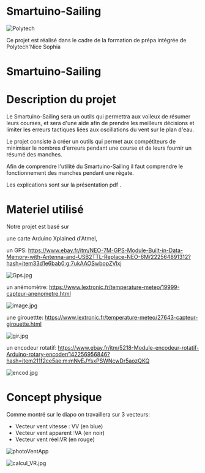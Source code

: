 # Smartuino-Sailing
![Polytech](http://www.polytechnice.fr/jahia/jsp/jahia/templates/inc/img/polytech_nice-sophia.png)

Ce projet est réalisé dans le cadre de la formation de prépa intégrée de Polytech'Nice Sophia

# Smartuino-Sailing




# Description du projet

Le Smartuino-Sailing sera un outils qui permettra aux voileux de résumer leurs courses, et sera d'une aide afin de prendre            les meilleurs décisions et limiter les erreurs tactiques liées aux oscillations du vent sur le plan d'eau.
       
Le projet consiste à créer un outils qui permet aux compétiteurs de minimiser le nombres d'erreurs pendant une course et de leurs fournir un résumé des manches.

Afin de comprendre l'utilité du Smartuino-Sailing il faut comprendre le fonctionnement des manches pendant une régate.

Les explications sont sur la présentation pdf .

# Materiel utilisé

Notre projet est basé sur

une carte Arduino Xplained d'Atmel,

un GPS: <https://www.ebay.fr/itm/NEO-7M-GPS-Module-Built-in-Data-Memory-with-Antenna-and-USB2TTL-Replace-NEO-6M/222564891312?hash=item33d1e6bab0:g:7ukAAOSwbopZVlxj>

![Gps.jpg](https://s20.postimg.org/uxypoz2x9/Gps.jpg)

un anémomètre: <https://www.lextronic.fr/temperature-meteo/19999-capteur-anenometre.html>

![image.jpg](https://s20.postimg.org/4s7glxu1p/image.jpg)

une girouettte: <https://www.lextronic.fr/temperature-meteo/27643-capteur-girouette.html>

![gir.jpg](https://s20.postimg.org/i94f4wz99/gir.jpg)

un encodeur rotatif:  <https://www.ebay.fr/itm/5218-Module-encodeur-rotatif-Arduino-rotary-encoder/142256956846?hash=item211f2ce5ae:m:mNvEJYsxPSWNcwDr5aozQKQ>

![encod.jpg](https://s20.postimg.org/griyti7f1/encod.jpg)

# Concept physique
Comme montré sur le diapo on travaillera sur 3 vecteurs: 
* Vecteur vent vitesse : VV (en blue)
* Vecteur vent apparent :VA (en noir)
* Vecteur vent réel:VR (en rouge)

![photoVentApp](https://s20.postimg.org/kekxu3yjh/Vent_App.png)

![calcul_VR.jpg](https://s20.postimg.org/71qzjhvrf/calcul_VR.jpg)


